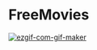 # FreeMovies

<a href='https://postimg.cc/0K2Dq0qS' target='_blank'><img src='https://i.postimg.cc/0j7fDVWV/ezgif-com-gif-maker.gif' border='0' alt='ezgif-com-gif-maker'/></a>
